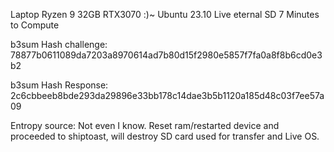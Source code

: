 Laptop Ryzen 9 32GB RTX3070 :)~ Ubuntu 23.10 Live eternal SD
7 Minutes to Compute

b3sum Hash challenge:
78877b0611089da7203a8970614ad7b80d15f2980e5857f7fa0a8f8b6cd0e3b2 

b3sum Hash Response:
2c6cbbeeb8bde293da29896e33bb178c14dae3b5b1120a185d48c03f7ee57a09 
    
Entropy source: Not even I know. Reset ram/restarted device and proceeded to shiptoast, will destroy SD card used for transfer and Live OS.

